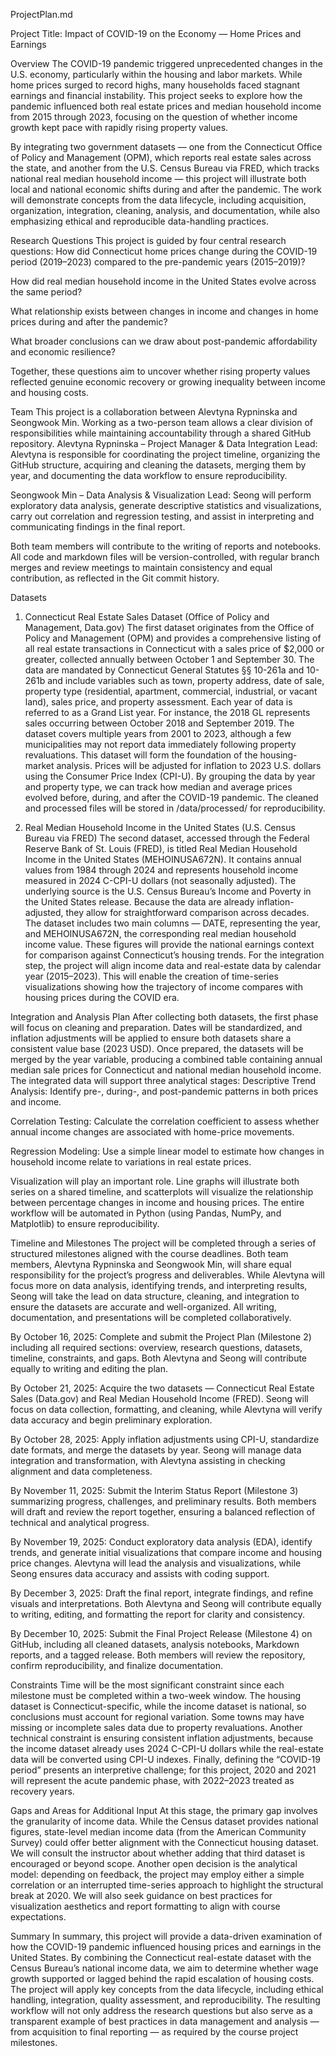 ProjectPlan.md

Project Title: Impact of COVID-19 on the Economy — Home Prices and Earnings

Overview
The COVID-19 pandemic triggered unprecedented changes in the U.S. economy, particularly within the housing and labor markets. While home prices surged to record highs, many households faced stagnant earnings and financial instability. This project seeks to explore how the pandemic influenced both real estate prices and median household income from 2015 through 2023, focusing on the question of whether income growth kept pace with rapidly rising property values.

By integrating two government datasets — one from the Connecticut Office of Policy and Management (OPM), which reports real estate sales across the state, and another from the U.S. Census Bureau via FRED, which tracks national real median household income — this project will illustrate both local and national economic shifts during and after the pandemic. The work will demonstrate concepts from the data lifecycle, including acquisition, organization, integration, cleaning, analysis, and documentation, while also emphasizing ethical and reproducible data-handling practices.

Research Questions
This project is guided by four central research questions:
How did Connecticut home prices change during the COVID-19 period (2019–2023) compared to the pre-pandemic years (2015–2019)?


How did real median household income in the United States evolve across the same period?


What relationship exists between changes in income and changes in home prices during and after the pandemic?


What broader conclusions can we draw about post-pandemic affordability and economic resilience?


Together, these questions aim to uncover whether rising property values reflected genuine economic recovery or growing inequality between income and housing costs.

Team
This project is a collaboration between Alevtyna Rypninska and Seongwook Min. Working as a two-person team allows a clear division of responsibilities while maintaining accountability through a shared GitHub repository.
Alevtyna Rypninska – Project Manager & Data Integration Lead:
 Alevtyna is responsible for coordinating the project timeline, organizing the GitHub structure, acquiring and cleaning the datasets, merging them by year, and documenting the data workflow to ensure reproducibility.


Seongwook Min – Data Analysis & Visualization Lead:
 Seong will perform exploratory data analysis, generate descriptive statistics and visualizations, carry out correlation and regression testing, and assist in interpreting and communicating findings in the final report.


Both team members will contribute to the writing of reports and notebooks. All code and markdown files will be version-controlled, with regular branch merges and review meetings to maintain consistency and equal contribution, as reflected in the Git commit history.

Datasets
1. Connecticut Real Estate Sales Dataset (Office of Policy and Management, Data.gov)
The first dataset originates from the Office of Policy and Management (OPM) and provides a comprehensive listing of all real estate transactions in Connecticut with a sales price of $2,000 or greater, collected annually between October 1 and September 30. The data are mandated by Connecticut General Statutes §§ 10-261a and 10-261b and include variables such as town, property address, date of sale, property type (residential, apartment, commercial, industrial, or vacant land), sales price, and property assessment.
Each year of data is referred to as a Grand List year. For instance, the 2018 GL represents sales occurring between October 2018 and September 2019. The dataset covers multiple years from 2001 to 2023, although a few municipalities may not report data immediately following property revaluations.
This dataset will form the foundation of the housing-market analysis. Prices will be adjusted for inflation to 2023 U.S. dollars using the Consumer Price Index (CPI-U). By grouping the data by year and property type, we can track how median and average prices evolved before, during, and after the COVID-19 pandemic. The cleaned and processed files will be stored in /data/processed/ for reproducibility.

2. Real Median Household Income in the United States (U.S. Census Bureau via FRED)
The second dataset, accessed through the Federal Reserve Bank of St. Louis (FRED), is titled Real Median Household Income in the United States (MEHOINUSA672N). It contains annual values from 1984 through 2024 and represents household income measured in 2024 C-CPI-U dollars (not seasonally adjusted). The underlying source is the U.S. Census Bureau’s Income and Poverty in the United States release.
Because the data are already inflation-adjusted, they allow for straightforward comparison across decades. The dataset includes two main columns — DATE, representing the year, and MEHOINUSA672N, the corresponding real median household income value. These figures will provide the national earnings context for comparison against Connecticut’s housing trends.
For the integration step, the project will align income data and real-estate data by calendar year (2015–2023). This will enable the creation of time-series visualizations showing how the trajectory of income compares with housing prices during the COVID era.

Integration and Analysis Plan
After collecting both datasets, the first phase will focus on cleaning and preparation. Dates will be standardized, and inflation adjustments will be applied to ensure both datasets share a consistent value base (2023 USD). Once prepared, the datasets will be merged by the year variable, producing a combined table containing annual median sale prices for Connecticut and national median household income.
The integrated data will support three analytical stages:
Descriptive Trend Analysis: Identify pre-, during-, and post-pandemic patterns in both prices and income.


Correlation Testing: Calculate the correlation coefficient to assess whether annual income changes are associated with home-price movements.


Regression Modeling: Use a simple linear model to estimate how changes in household income relate to variations in real estate prices.


Visualization will play an important role. Line graphs will illustrate both series on a shared timeline, and scatterplots will visualize the relationship between percentage changes in income and housing prices. The entire workflow will be automated in Python (using Pandas, NumPy, and Matplotlib) to ensure reproducibility.

Timeline and Milestones
The project will be completed through a series of structured milestones aligned with the course deadlines. Both team members, Alevtyna Rypninska and Seongwook Min, will share equal responsibility for the project’s progress and deliverables. While Alevtyna will focus more on data analysis, identifying trends, and interpreting results, Seong will take the lead on data structure, cleaning, and integration to ensure the datasets are accurate and well-organized. All writing, documentation, and presentations will be completed collaboratively.

By October 16, 2025: Complete and submit the Project Plan (Milestone 2) including all required sections: overview, research questions, datasets, timeline, constraints, and gaps. Both Alevtyna and Seong will contribute equally to writing and editing the plan.

By October 21, 2025: Acquire the two datasets — Connecticut Real Estate Sales (Data.gov) and Real Median Household Income (FRED). Seong will focus on data collection, formatting, and cleaning, while Alevtyna will verify data accuracy and begin preliminary exploration.

By October 28, 2025: Apply inflation adjustments using CPI-U, standardize date formats, and merge the datasets by year. Seong will manage data integration and transformation, with Alevtyna assisting in checking alignment and data completeness.

By November 11, 2025: Submit the Interim Status Report (Milestone 3) summarizing progress, challenges, and preliminary results. Both members will draft and review the report together, ensuring a balanced reflection of technical and analytical progress.

By November 19, 2025: Conduct exploratory data analysis (EDA), identify trends, and generate initial visualizations that compare income and housing price changes. Alevtyna will lead the analysis and visualizations, while Seong ensures data accuracy and assists with coding support.

By December 3, 2025: Draft the final report, integrate findings, and refine visuals and interpretations. Both Alevtyna and Seong will contribute equally to writing, editing, and formatting the report for clarity and consistency.

By December 10, 2025: Submit the Final Project Release (Milestone 4) on GitHub, including all cleaned datasets, analysis notebooks, Markdown reports, and a tagged release. Both members will review the repository, confirm reproducibility, and finalize documentation.

Constraints
Time will be the most significant constraint since each milestone must be completed within a two-week window. The housing dataset is Connecticut-specific, while the income dataset is national, so conclusions must account for regional variation. Some towns may have missing or incomplete sales data due to property revaluations. Another technical constraint is ensuring consistent inflation adjustments, because the income dataset already uses 2024 C-CPI-U dollars while the real-estate data will be converted using CPI-U indexes. Finally, defining the “COVID-19 period” presents an interpretive challenge; for this project, 2020 and 2021 will represent the acute pandemic phase, with 2022–2023 treated as recovery years.

Gaps and Areas for Additional Input
At this stage, the primary gap involves the granularity of income data. While the Census dataset provides national figures, state-level median income data (from the American Community Survey) could offer better alignment with the Connecticut housing dataset. We will consult the instructor about whether adding that third dataset is encouraged or beyond scope.
 Another open decision is the analytical model: depending on feedback, the project may employ either a simple correlation or an interrupted time-series approach to highlight the structural break at 2020. We will also seek guidance on best practices for visualization aesthetics and report formatting to align with course expectations.

Summary
In summary, this project will provide a data-driven examination of how the COVID-19 pandemic influenced housing prices and earnings in the United States. By combining the Connecticut real-estate dataset with the Census Bureau’s national income data, we aim to determine whether wage growth supported or lagged behind the rapid escalation of housing costs. The project will apply key concepts from the data lifecycle, including ethical handling, integration, quality assessment, and reproducibility.
The resulting workflow will not only address the research questions but also serve as a transparent example of best practices in data management and analysis — from acquisition to final reporting — as required by the course project milestones.

